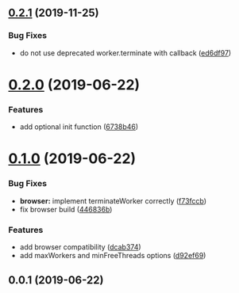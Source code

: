 ## [0.2.1](https://github.com/zakodium/ework/compare/v0.2.0...v0.2.1) (2019-11-25)


### Bug Fixes

* do not use deprecated worker.terminate with callback ([ed6df97](https://github.com/zakodium/ework/commit/ed6df975b96c79a728781655f8878c3894fde8b9))



# [0.2.0](https://github.com/zakodium/ework/compare/v0.1.0...v0.2.0) (2019-06-22)


### Features

* add optional init function ([6738b46](https://github.com/zakodium/ework/commit/6738b46))



# [0.1.0](https://github.com/zakodium/ework/compare/v0.0.1...v0.1.0) (2019-06-22)


### Bug Fixes

* **browser:** implement terminateWorker correctly ([f73fccb](https://github.com/zakodium/ework/commit/f73fccb))
* fix browser build ([446836b](https://github.com/zakodium/ework/commit/446836b))


### Features

* add browser compatibility ([dcab374](https://github.com/zakodium/ework/commit/dcab374))
* add maxWorkers and minFreeThreads options ([d92ef69](https://github.com/zakodium/ework/commit/d92ef69))



## 0.0.1 (2019-06-22)



